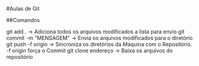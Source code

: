 #Aulas de Git


##Comandos

git add .                 -> Adiciona todos os arquivos modificados a lista para envio
git commit -m "MENSAGEM"  -> Envia os arquivos modificados para o diretório
git push -f origin        -> Sincroniza os diretórios da Maquina com o Repositório. -f origin força o Commit 
git clone endereço        -> Baixa os arquivos do repositório 
